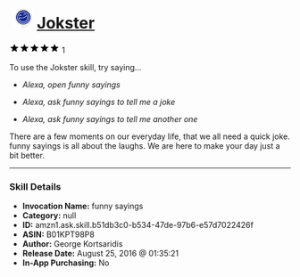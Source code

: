 # &nbsp;<img src="skill_icon" alt="Jokster icon" width="36"> [Jokster](http://alexa.amazon.com/#skills/amzn1.ask.skill.b51db3c0-b534-47de-97b6-e57d7022426f)
![5 stars](../../images/ic_star_black_18dp_1x.png)![5 stars](../../images/ic_star_black_18dp_1x.png)![5 stars](../../images/ic_star_black_18dp_1x.png)![5 stars](../../images/ic_star_black_18dp_1x.png)![5 stars](../../images/ic_star_black_18dp_1x.png) 1

To use the Jokster skill, try saying...

* *Alexa, open funny sayings*

* *Alexa, ask funny sayings to tell me a joke*

* *Alexa, ask funny sayings to tell me another one*

There are a few moments on our everyday life, that we all need a quick joke. funny sayings is all about the laughs.
We are here to make your day just a bit better.

***

### Skill Details

* **Invocation Name:** funny sayings
* **Category:** null
* **ID:** amzn1.ask.skill.b51db3c0-b534-47de-97b6-e57d7022426f
* **ASIN:** B01KPT98P8
* **Author:** George Kortsaridis
* **Release Date:** August 25, 2016 @ 01:35:21
* **In-App Purchasing:** No
